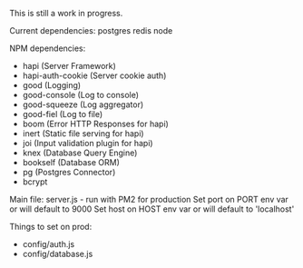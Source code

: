 This is still a work in progress.

Current dependencies:
postgres
redis
node

NPM dependencies:
 - hapi (Server Framework)
 - hapi-auth-cookie (Server cookie auth)
 - good (Logging)
 - good-console (Log to console)
 - good-squeeze (Log aggregator)
 - good-fiel (Log to file)
 - boom (Error HTTP Responses for hapi)
 - inert (Static file serving for hapi)
 - joi (Input validation plugin for hapi)
 - knex (Database Query Engine)
 - bookself (Database ORM)
 - pg (Postgres Connector)
 - bcrypt

Main file: server.js - run with PM2 for production
Set port on PORT env var or will default to 9000
Set host on HOST env var or will default to 'localhost'

Things to set on prod:
 - config/auth.js
 - config/database.js
